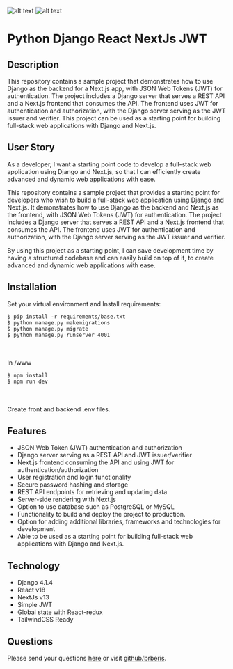 [comment]: <> (This readme was created by Nodinq Readme Generator)
![alt text](https://img.shields.io/badge/License-MIT-brightgreen)
![alt text](https://img.shields.io/badge/Ver.-1.0.0-blue)

# Python Django React NextJs JWT


## Description

This repository contains a sample project that demonstrates how to use Django as the backend for a Next.js app, with JSON Web Tokens (JWT) for authentication. The project includes a Django server that serves a REST API and a Next.js frontend that consumes the API. The frontend uses JWT for authentication and authorization, with the Django server serving as the JWT issuer and verifier. This project can be used as a starting point for building full-stack web applications with Django and Next.js.

## User Story

As a developer, I want a starting point code to develop a full-stack web application using Django and Next.js, so that I can efficiently create advanced and dynamic web applications with ease.

This repository contains a sample project that provides a starting point for developers who wish to build a full-stack web application using Django and Next.js. It demonstrates how to use Django as the backend and Next.js as the frontend, with JSON Web Tokens (JWT) for authentication. The project includes a Django server that serves a REST API and a Next.js frontend that consumes the API. The frontend uses JWT for authentication and authorization, with the Django server serving as the JWT issuer and verifier.

By using this project as a starting point, I can save development time by having a structured codebase and can easily build on top of it, to create advanced and dynamic web applications with ease.

## Installation

Set your virtual environment and Install requirements: 
<br />
```
$ pip install -r requirements/base.txt
$ python manage.py makemigrations
$ python manage.py migrate
$ python manage.py runserver 4001
```
<br />
<br />
In /www 
<br />

```
$ npm install
$ npm run dev
```

<br />
<br />
Create front and backend .env files.

## Features

- JSON Web Token (JWT) authentication and authorization
- Django server serving as a REST API and JWT issuer/verifier
- Next.js frontend consuming the API and using JWT for authentication/authorization
- User registration and login functionality
- Secure password hashing and storage
- REST API endpoints for retrieving and updating data
- Server-side rendering with Next.js
- Option to use database such as PostgreSQL or MySQL
- Functionality to build and deploy the project to production.
- Option for adding additional libraries, frameworks and technologies for development
- Able to be used as a starting point for building full-stack web applications with Django and Next.js.

## Technology

- Django 4.1.4
- React v18
- NextJs v13
- Simple JWT
- Global state with React-redux
- TailwindCSS Ready

## Questions

Please send your questions [here](mailto:cristobal@barberis.com?subject=[GitHub]%20python-django-react-nextjs-jwt) or visit [github/brberis](https://github.com/brberis).



